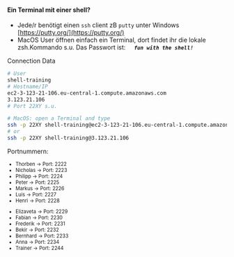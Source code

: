 #### Ein Terminal mit einer shell?

- Jede/r benötigt einen `ssh` client zB `putty` unter Windows [https://putty.org/](https://putty.org/)<!-- .element target="_blank" -->
- MacOS User öffnen einfach ein Terminal, dort findet ihr die lokale zsh.Kommando s.u. Das Passwort ist: &nbsp; &nbsp; _**`fun with the shell!`**_

Connection Data <!-- .element class="ta-left" -->

```bash
# User
shell-training
# Hostname/IP
ec2-3-123-21-106.eu-central-1.compute.amazonaws.com
3.123.21.106
# Port 22XY s.u.

# MacOS: open a Terminal and type
ssh -p 22XY shell-training@ec2-3-123-21-106.eu-central-1.compute.amazonaws.com
# or
ssh -p 22XY shell-training@3.123.21.106
```

Portnummern: <!-- .element class="ta-left" -->

<div class="flex-row" style="font-size:0.8em">
<div>

- Thorben  &rarr; Port: 2222
- Nicholas &rarr; Port: 2223
- Philipp  &rarr; Port: 2224
- Peter    &rarr; Port: 2225
- Markus   &rarr; Port: 2226
- Luis     &rarr; Port: 2227
- Henri    &rarr; Port: 2228

</div>
<div>

- Elizaveta &rarr; Port: 2229
- Fabian    &rarr; Port: 2230
- Frederik  &rarr; Port: 2231
- Bekir     &rarr; Port: 2232
- Bernhard  &rarr; Port: 2233
- Anna      &rarr; Port: 2234
- Trainer   &rarr; Port: 2244

</div>
<div>


